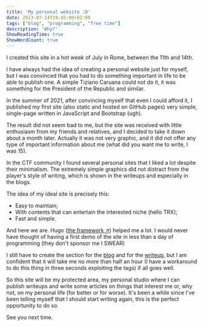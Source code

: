 ```yaml
---
title: 'My personal website :D'
date: 2023-07-14T19:45:00+02:00
tags: ["blog", "programming", "free time"]
description: 'Why?'
ShowReadingTime: true
ShowWordCount: true
---
```


I created this site in a hot week of July in Rome, between the 11th and 14th.

I have always had the idea of creating a personal website just for myself, but I was convinced that you had to do something important in life to be able to publish one. A simple Tiziano Caruana could not do it, it was something for the President of the Republic and similar.

In the summer of 2021, after convincing myself that even I could afford it, I published my first site (also static and hosted on GitHub pages) very simple, single-page written in JavaScript and Bootstrap (ugh). 

The result did not seem bad to me, but the site was received with little enthusiasm from my friends and relatives, and I decided to take it down about a month later. Actually it was not very graphic, and it did not offer any type of important information about me (what did you want me to write, I was 15).

In the CTF community I found several personal sites that I liked a lot despite their minimalism. The extremely simple graphics did not distract from the player's style of writing, which is shown in the writeups and especially in the blogs.  

The idea of my ideal site is precisely this:
- Easy to maintain;  
- With contents that can entertain the interested niche (hello TRX);
- Fast and simple.

And here we are. Hugo ([the framework ↗](https://gohugo.io/)) helped me a lot. I would never have thought of having a first demo of the site in less than a day of programming (they don't sponsor me I SWEAR)

I still have to create the section for the [blog](https://tiziano-caruana.github.io/it/tags/blog) and for the [writeup](https://tiziano-caruana.github.io/it/tags/writeup), but I am confident that it will take me no more than half an hour (I have a workaround to do this thing in three seconds exploiting the tags) if all goes well.

So this site will be my protected area, my personal studio where I can publish writeups and write some articles on things that interest me or, why not, on my personal life (for better or for worse). It's been a while since I've been telling myself that I should start writing again, this is the perfect opportunity to do so.

See you next time.